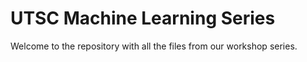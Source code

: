 # UTSC Machine Learning Series

Welcome to the repository with all the files from our workshop series.
